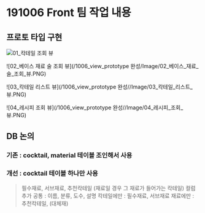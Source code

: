 # 191006 Front 팀 작업 내용

## 프로토 타입 구현

![01_칵테일 조회 뷰](/1006_view_prototype-완성/Image/01_칵테일_조회_뷰.PNG)

![02_베이스 재료 술 조회 뷰](/1006_view_prototype 완성/Image/02_베이스_재료_술_조회_뷰.PNG)

![03_칵테일 리스트 뷰](/1006_view_prototype 완성//Image/03_칵테일_리스트_뷰.PNG)

![04_레시피 조회 뷰](/1006_view_prototype 완성//Image/04_레시피_조회_뷰.PNG)


## DB 논의
### 기존 : cocktail, material 테이블 조인해서 사용
### 개선 : cocktail 테이블 하나만 사용
> 필수재료, 서브재료, 추천칵테일 (재료일 경우 그 재료가 들어가는 칵테일) 컬럼 추가
> 공통        : 이름, 분류, 도수, 설명
> 칵테일에만   : 필수재료, 서브재료
> 재료에만    : 추천칵테일, (대체재)

